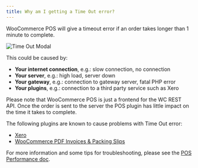 ```yaml
---
title: Why am I getting a Time Out error?
---
```


WooCommerce POS will give a timeout error if an order takes longer than 1 minute to complete. 

![](https://wcpos.com/wp-content/uploads/2016/06/time-out-modal.png "Time Out Modal")

This could be caused by:

* **Your internet connection**, e.g.: slow connection, no connection
* **Your server**, e.g.: high load, server down
* **Your gateway**, e.g.: connection to gateway server, fatal PHP error
* **Your plugins**, e.g.: connection to a third party service such as Xero

Please note that WooCommerce POS is just a frontend for the WC REST API. 
Once the order is sent to the server the POS plugin has little impact on the time it takes to complete. 

The following plugins are known to cause problems with Time Out error:

* [Xero](https://www.woothemes.com/products/xero/)
* [WooCommerce PDF Invoices & Packing Slips](https://wordpress.org/plugins/woocommerce-pdf-invoices-packing-slips/)

For more information and some tips for troubleshooting, please see the [POS Performance doc](http://wcpos.com/docs/support/performance/).